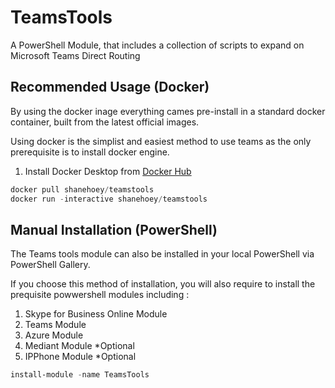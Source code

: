 # TeamsTools
A PowerShell Module, that includes a collection of scripts to expand on Microsoft Teams Direct Routing

## Recommended Usage (Docker)
By using the docker inage everything cames pre-install in a standard docker container, built from the latest official images.  

Using docker is the simplist and easiest method to use teams as the only prerequisite is to install docker engine. 

1) Install Docker Desktop from [Docker Hub](https://hub.docker.com/search?q=&type=edition&offering=community&sort=updated_at&order=desc)

```powershell 
docker pull shanehoey/teamstools
docker run -interactive shanehoey/teamstools
```

## Manual Installation (PowerShell)

The Teams tools module can also be installed in your local PowerShell via PowerShell Gallery. 

If you choose this method of installation, you will also require to install the prequisite powwershell modules including :

1) Skype for Business Online Module 
2) Teams Module 
3) Azure Module 
4) Mediant Module *Optional
5) IPPhone Module *Optional


```powershell
install-module -name TeamsTools
```


